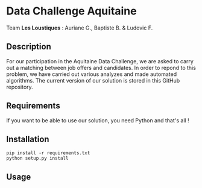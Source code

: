 # Data Challenge Aquitaine

Team **Les Loustiques** : Auriane G., Baptiste B. & Ludovic F.

## Description

For our participation in the Aquitaine Data Challenge, we are asked to carry out a matching between job offers and candidates.
In order to repond to this problem, we have carried out various analyzes and made automated algorithms.
The current version of our solution is stored in this GitHub repository.

## Requirements

If you want to be able to use our solution, you need Python and that's all ! 

## Installation

```
pip install -r requirements.txt
python setup.py install
```

## Usage
